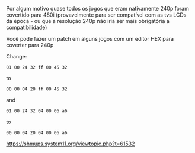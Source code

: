 Por algum motivo quase todos os jogos que eram nativamente 240p foram covertido para 480i (provavelmente para ser compatível com as tvs LCDs da época - ou que a resolução 240p não iria ser mais obrigatória a compatibilidade)

Você pode fazer um patch em alguns jogos com um editor HEX para coverter para 240p 

Change:
```
01 00 24 32 ff 00 45 32
```
to
```
00 00 04 20 ff 00 45 32
```

and
```
01 00 24 32 04 00 06 a6
```
to
```
00 00 04 20 04 00 06 a6
```


https://shmups.system11.org/viewtopic.php?t=61532
